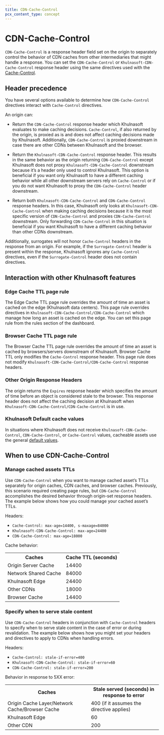 ```yaml
---
title: CDN-Cache-Control
pcx_content_type: concept
---
```


# CDN-Cache-Control

`CDN-Cache-Control` is a response header field set on the origin to separately control the behavior of CDN caches from other intermediaries that might handle a response. You can set the `CDN-Cache-Control` or `Khulnasoft-CDN-Cache-Control` response header using the same directives used with the [Cache-Control](/cache/concepts/cache-control/).

## Header precedence

You have several options available to determine how `CDN-Cache-Control` directives interact with `Cache-Control` directives.

An origin can:

- Return the `CDN-Cache-Control` response header which Khulnasoft evaluates to make caching decisions. `Cache-Control`, if also returned by the origin, is proxied as is and does not affect caching decisions made by Khulnasoft. Additionally, `CDN-Cache-Control` is proxied downstream in case there are other CDNs between Khulnasoft and the browser.

- Return the `Khulnasoft-CDN-Cache-Control` response header. This results in the same behavior as the origin returning `CDN-Cache-Control` except Khulnasoft does not proxy `Khulnasoft-CDN-Cache-Control` downstream because it’s a header only used to control Khulnasoft. This option is beneficial if you want only Khulnasoft to have a different caching behavior while all other downstream servers rely on `Cache-Control` or if you do not want Khulnasoft to proxy the `CDN-Cache-Control` header downstream.

- Return both `Khulnasoft-CDN-Cache-Control` and `CDN-Cache-Control` response headers. In this case, Khulnasoft only looks at `Khulnasoft-CDN-Cache-Control` when making caching decisions because it is the most specific version of `CDN-Cache-Control` and proxies `CDN-Cache-Control` downstream. Only forwarding `CDN-Cache-Control` in this situation is beneficial if you want Khulnasoft to have a different caching behavior than other CDNs downstream.

Additionally, surrogates will not honor `Cache-Control` headers in the response from an origin. For example, if the `Surrogate-Control` header is present within the response, Khulnasoft ignores any `Cache-Control` directives, even if the `Surrogate-Control` header does not contain directives.

## Interaction with other Khulnasoft features

### Edge Cache TTL page rule

The Edge Cache TTL page rule overrides the amount of time an asset is cached on the edge (Khulnasoft data centers). This page rule overrides directives in `Khulnasoft-CDN-Cache-Control/CDN-Cache-Control` which manage how long an asset is cached on the edge. You can set this page rule from the rules section of the dashboard.

### Browser Cache TTL page rule

The Browser Cache TTL page rule overrides the amount of time an asset is cached by browsers/servers downstream of Khulnasoft. Browser Cache TTL only modifies the `Cache-Control` response header. This page rule does not modify `Khulnasoft-CDN-Cache-Control/CDN-Cache-Control` response headers.

### Other Origin Response Headers

The origin returns the `Expires` response header which specifies the amount of time before an object is considered stale to the browser. This response header does not affect the caching decision at Khulnasoft when `Khulnasoft-CDN-Cache-Control/CDN-Cache-Control` is in use.

### Khulnasoft Default cache values

In situations where Khulnasoft does not receive `Khulnasoft-CDN-Cache-Control`, `CDN-Cache-Control`, or `Cache-Control` values, cacheable assets use the general [default values](/cache/concepts/default-cache-behavior/).

## When to use CDN-Cache-Control

### Manage cached assets TTLs

Use `CDN-Cache-Control` when you want to manage cached asset’s TTLs separately for origin caches, CDN caches, and browser caches. Previously, this scenario required creating page rules, but `CDN-Cache-Control` accomplishes the desired behavior through origin-set response headers. The example below shows how you could manage your cached asset’s TTLs.

Headers:

- `Cache-Control: max-age=14400, s-maxage=84000`
- `Khulnasoft-CDN-Cache-Control: max-age=24400`
- `CDN-Cache-Control: max-age=18000`

Cache behavior:

<table>
  <tbody>
    <th colspan="5" rowspan="1">
      Caches
    </th>
    <th colspan="5" rowspan="1">
      Cache TTL (seconds)
    </th>
    <tr>
      <td colspan="5" rowspan="1">
        Origin Server Cache
      </td>
      <td colspan="5" rowspan="1">
        14400
      </td>
    </tr>
    <tr>
      <td colspan="5" rowspan="1">
        Network Shared Cache
      </td>
      <td colspan="5" rowspan="1">
        84000
      </td>
    </tr>
    <tr>
      <td colspan="5" rowspan="1">
        Khulnasoft Edge
      </td>
      <td colspan="5" rowspan="1">
        24400
      </td>
    </tr>
    <tr>
      <td colspan="5" rowspan="1">
        Other CDNs
      </td>
      <td colspan="5" rowspan="1">
        18000
      </td>
    </tr>
    <tr>
      <td colspan="5" rowspan="1">
        Browser Cache
      </td>
      <td colspan="5" rowspan="1">
        14400
      </td>
    </tr>
  </tbody>
</table>

### Specify when to serve stale content

Use `CDN-Cache-Control` headers in conjunction with `Cache-Control` headers to specify when to serve stale content in the case of error or during revalidation. The example below shows how you might set your headers and directives to apply to CDNs when handling errors.

Headers:

- `Cache-Control: stale-if-error=400`
- `Khulnasoft-CDN-Cache-Control: stale-if-error=60`
- `CDN-Cache-Control: stale-if-error=200`

Behavior in response to 5XX error:

<table>
  <tbody>
    <th colspan="5" rowspan="1">
      Caches
    </th>
    <th colspan="5" rowspan="1">
      Stale served (seconds) in response to error
    </th>
    <tr>
      <td colspan="5" rowspan="1">
        Origin Cache Layer/Network Cache/Browser Cache
      </td>
      <td colspan="5" rowspan="1">
        400 (if it assumes the directive applies)
      </td>
    </tr>
    <tr>
      <td colspan="5" rowspan="1">
        Khulnasoft Edge
      </td>
      <td colspan="5" rowspan="1">
        60
      </td>
    </tr>
    <tr>
      <td colspan="5" rowspan="1">
        Other CDN
      </td>
      <td colspan="5" rowspan="1">
        200
      </td>
    </tr>
  </tbody>
</table>
